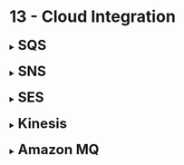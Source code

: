 # 13 - Cloud Integration

<details>
  	<summary>
		<strong>
			<font size=5>
				SQS
			</font>
		</strong>
	</summary>
	<font size=4>
		- <strong>Queue service</strong>; up to 14 days message retention
	</font>
	<br>
	<font size=4>
		- <strong>Decouple applications</strong>
	</font>
	<br>
	<font size=4>
		- Multiple Producers, Consumers; share the reads from <strong>distributed applications</strong> and delete messages when read by consumers
	</font>
</details>

<br>

<details>
  	<summary>
		<strong>
			<font size=5>
				SNS
			</font>
		</strong>
	</summary>
	<font size=4>
		- <strong>Notification Service</strong>; No message retention
	</font>
	<br>
	<font size=4>
		- <strong>Decouple applications</strong>
	</font>
	<br>
	<font size=4>
		- 1 message to many subscribers; text and email
	</font>
	<br>
	<font size=4>
		- Sends all messages to all subscribers
	</font>
</details>

<br>

<details>
  	<summary>
		<strong>
			<font size=5>
				SES
			</font>
		</strong>
	</summary>
	<font size=4>
		- <strong>Email Service</strong>; pay as you go
	</font>
	<br>
	<font size=4>
		- Send and recieve (bulk) email from within any application
	</font>
</details>

<br>

<details>
  	<summary>
		<strong>
			<font size=5>
				Kinesis
			</font>
		</strong>
	</summary>
	<font size=4>
		Real-time data streaming, persistence and analytics
	</font>
</details>

<br>

<details>
  	<summary>
		<strong>
			<font size=5>
				Amazon MQ
			</font>
		</strong>
	</summary>
	<font size=4>
		Managed message broker for <strong>ActiveMQ</strong> and <strong>RabbitMQ</strong>; <strong>MQTT</strong>, <strong>AMQP</strong> protocols
	</font>
</details>